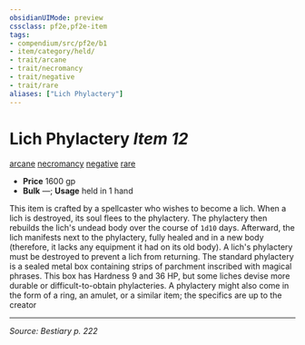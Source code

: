 ```yaml
---
obsidianUIMode: preview
cssclass: pf2e,pf2e-item
tags:
- compendium/src/pf2e/b1
- item/category/held/
- trait/arcane
- trait/necromancy
- trait/negative
- trait/rare
aliases: ["Lich Phylactery"]
---
```

# Lich Phylactery *Item 12*  
[arcane](arcane.md "Arcane Tradition Trait")  [necromancy](necromancy.md "Necromancy School Trait")  [negative](negative.md "Negative Energy & Element Trait")  [rare](rare.md "Rare Rarity Trait")  

- **Price** 1600 gp
- **Bulk** —; **Usage** held in 1 hand

This item is crafted by a spellcaster who wishes to become a lich. When a lich is destroyed, its soul flees to the phylactery. The phylactery then rebuilds the lich's undead body over the course of `1d10` days. Afterward, the lich manifests next to the phylactery, fully healed and in a new body (therefore, it lacks any equipment it had on its old body). A lich's phylactery must be destroyed to prevent a lich from returning. The standard phylactery is a sealed metal box containing strips of parchment inscribed with magical phrases. This box has Hardness 9 and 36 HP, but some liches devise more durable or difficult-to-obtain phylacteries. A phylactery might also come in the form of a ring, an amulet, or a similar item; the specifics are up to the creator


---
*Source: Bestiary p. 222*